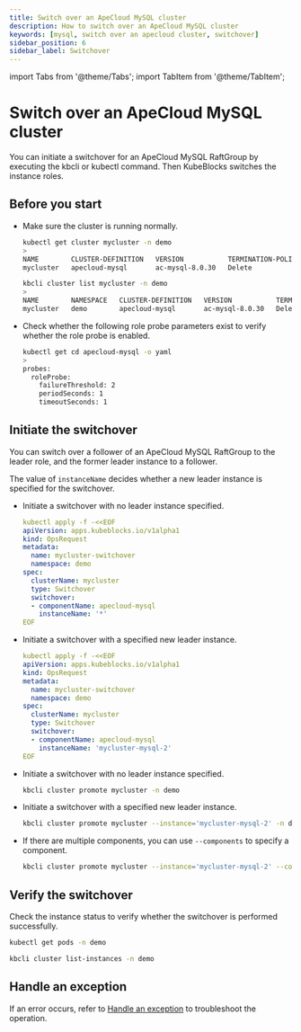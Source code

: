 ```yaml
---
title: Switch over an ApeCloud MySQL cluster
description: How to switch over an ApeCloud MySQL cluster
keywords: [mysql, switch over an apecloud cluster, switchover]
sidebar_position: 6
sidebar_label: Switchover
---
```


import Tabs from '@theme/Tabs';
import TabItem from '@theme/TabItem';

# Switch over an ApeCloud MySQL cluster

You can initiate a switchover for an ApeCloud MySQL RaftGroup by executing the kbcli or kubectl command. Then KubeBlocks switches the instance roles.

## Before you start

* Make sure the cluster is running normally.
  
   <Tabs>

   <TabItem value="kubectl" label="kubectl" default>

   ```bash
   kubectl get cluster mycluster -n demo
   >
   NAME        CLUSTER-DEFINITION   VERSION           TERMINATION-POLICY   STATUS    AGE
   mycluster   apecloud-mysql       ac-mysql-8.0.30   Delete               Running   27m
   ```

   </TabItem>

   <TabItem value="kbcli" label="kbcli">

   ```bash
   kbcli cluster list mycluster -n demo
   >
   NAME        NAMESPACE   CLUSTER-DEFINITION   VERSION           TERMINATION-POLICY   STATUS    CREATED-TIME
   mycluster   demo        apecloud-mysql       ac-mysql-8.0.30   Delete               Running   Sep 19,2024 16:01 UTC+0800
   ```

   </TabItem>

   </Tabs>
* Check whether the following role probe parameters exist to verify whether the role probe is enabled.

   ```bash
   kubectl get cd apecloud-mysql -o yaml
   >
   probes:
     roleProbe:
       failureThreshold: 2
       periodSeconds: 1
       timeoutSeconds: 1
   ```

## Initiate the switchover

You can switch over a follower of an ApeCloud MySQL RaftGroup to the leader role, and the former leader instance to a follower.

<Tabs>

<TabItem value="kubectl" label="kubectl" default>

The value of `instanceName` decides whether a new leader instance is specified for the switchover.

* Initiate a switchover with no leader instance specified.

  ```yaml
  kubectl apply -f -<<EOF
  apiVersion: apps.kubeblocks.io/v1alpha1
  kind: OpsRequest
  metadata:
    name: mycluster-switchover
    namespace: demo
  spec:
    clusterName: mycluster
    type: Switchover
    switchover:
    - componentName: apecloud-mysql
      instanceName: '*'
  EOF
  ```

* Initiate a switchover with a specified new leader instance.

  ```yaml
  kubectl apply -f -<<EOF
  apiVersion: apps.kubeblocks.io/v1alpha1
  kind: OpsRequest
  metadata:
    name: mycluster-switchover
    namespace: demo
  spec:
    clusterName: mycluster
    type: Switchover
    switchover:
    - componentName: apecloud-mysql
      instanceName: 'mycluster-mysql-2'
  EOF
  ```

</TabItem>

<TabItem value="kbcli" label="kbcli">

* Initiate a switchover with no leader instance specified.

    ```bash
    kbcli cluster promote mycluster -n demo
    ```

* Initiate a switchover with a specified new leader instance.

    ```bash
    kbcli cluster promote mycluster --instance='mycluster-mysql-2' -n demo
    ```

* If there are multiple components, you can use `--components` to specify a component.

    ```bash
    kbcli cluster promote mycluster --instance='mycluster-mysql-2' --components='apecloud-mysql' -n demo
    ```

</TabItem>

</Tabs>

## Verify the switchover

Check the instance status to verify whether the switchover is performed successfully.

<Tabs>

<TabItem value="kubectl" label="kubectl" default>

```bash
kubectl get pods -n demo
```

</TabItem>

<TabItem value="kbcli" label="kbcli">

```bash
kbcli cluster list-instances -n demo
```

</TabItem>

</Tabs>

## Handle an exception

If an error occurs, refer to [Handle an exception](./../../handle-an-exception/handle-a-cluster-exception.md) to troubleshoot the operation.
